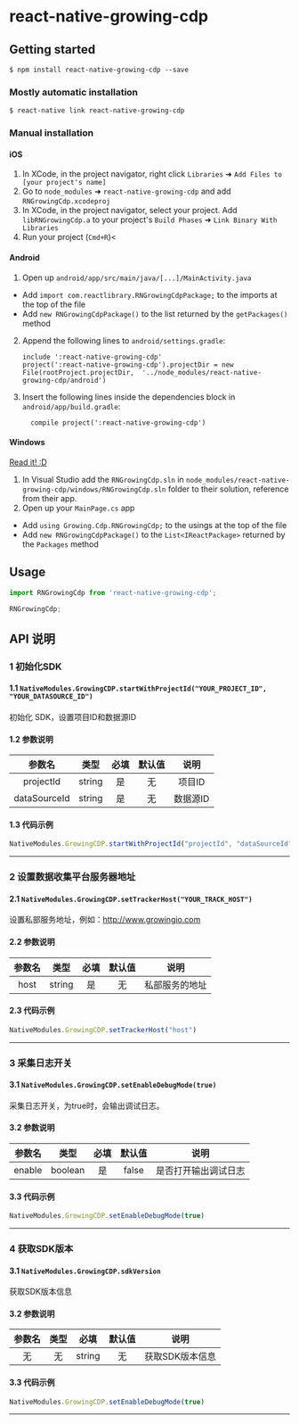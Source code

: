 
# react-native-growing-cdp

## Getting started

`$ npm install react-native-growing-cdp --save`

### Mostly automatic installation

`$ react-native link react-native-growing-cdp`

### Manual installation


#### iOS

1. In XCode, in the project navigator, right click `Libraries` ➜ `Add Files to [your project's name]`
2. Go to `node_modules` ➜ `react-native-growing-cdp` and add `RNGrowingCdp.xcodeproj`
3. In XCode, in the project navigator, select your project. Add `libRNGrowingCdp.a` to your project's `Build Phases` ➜ `Link Binary With Libraries`
4. Run your project (`Cmd+R`)<

#### Android

1. Open up `android/app/src/main/java/[...]/MainActivity.java`
  - Add `import com.reactlibrary.RNGrowingCdpPackage;` to the imports at the top of the file
  - Add `new RNGrowingCdpPackage()` to the list returned by the `getPackages()` method
2. Append the following lines to `android/settings.gradle`:
  	```
  	include ':react-native-growing-cdp'
  	project(':react-native-growing-cdp').projectDir = new File(rootProject.projectDir, 	'../node_modules/react-native-growing-cdp/android')
  	```
3. Insert the following lines inside the dependencies block in `android/app/build.gradle`:
  	```
      compile project(':react-native-growing-cdp')
  	```

#### Windows
[Read it! :D](https://github.com/ReactWindows/react-native)

1. In Visual Studio add the `RNGrowingCdp.sln` in `node_modules/react-native-growing-cdp/windows/RNGrowingCdp.sln` folder to their solution, reference from their app.
2. Open up your `MainPage.cs` app
  - Add `using Growing.Cdp.RNGrowingCdp;` to the usings at the top of the file
  - Add `new RNGrowingCdpPackage()` to the `List<IReactPackage>` returned by the `Packages` method


## Usage
```javascript
import RNGrowingCdp from 'react-native-growing-cdp';

RNGrowingCdp;
```

## API 说明

### 1 初始化SDK
#### 1.1 `NativeModules.GrowingCDP.startWithProjectId("YOUR_PROJECT_ID", "YOUR_DATASOURCE_ID")`

初始化 SDK，设置项目ID和数据源ID

#### 1.2 参数说明
参数名|类型|必填|默认值|说明
:---:|:---:|:---:|:---:|:---:
projectId|string|是|无|项目ID
dataSourceId|string|是|无|数据源ID

#### 1.3 代码示例
```javascript
NativeModules.GrowingCDP.startWithProjectId("projectId", "dataSourceId")
```

---

### 2 设置数据收集平台服务器地址
#### 2.1 `NativeModules.GrowingCDP.setTrackerHost("YOUR_TRACK_HOST")`

设置私部服务地址，例如：http://www.growingio.com

#### 2.2 参数说明
参数名|类型|必填|默认值|说明
:---:|:---:|:---:|:---:|:---:
host|string|是|无|私部服务的地址

#### 2.3 代码示例
```javascript
NativeModules.GrowingCDP.setTrackerHost("host")
```

---

### 3 采集日志开关
#### 3.1 `NativeModules.GrowingCDP.setEnableDebugMode(true)`

采集日志开关，为true时，会输出调试日志。

#### 3.2 参数说明
参数名|类型|必填|默认值|说明
:---:|:---:|:---:|:---:|:---:
enable|boolean|是|false|是否打开输出调试日志

#### 3.3 代码示例
```javascript
NativeModules.GrowingCDP.setEnableDebugMode(true)
```

---

### 4 获取SDK版本
#### 3.1 `NativeModules.GrowingCDP.sdkVersion`

获取SDK版本信息

#### 3.2 参数说明
参数名|类型|必填|默认值|说明
:---:|:---:|:---:|:---:|:---:
无|无|string|无|获取SDK版本信息

#### 3.3 代码示例
```javascript
NativeModules.GrowingCDP.setEnableDebugMode(true)
```

---